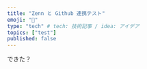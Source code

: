 ```yaml
---
title: "Zenn と Github 連携テスト"
emoji: "🐥"
type: "tech" # tech: 技術記事 / idea: アイデア
topics: ["test"]
published: false
---
```

できた？
